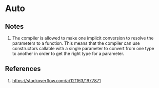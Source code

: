 # Auto

## Notes
1. The compiler is allowed to make one implicit conversion to resolve the parameters to a function. This means that the compiler can use constructors callable with a single parameter to convert from one type to another in order to get the right type for a parameter.


## References

1. https://stackoverflow.com/a/121163/1977871

